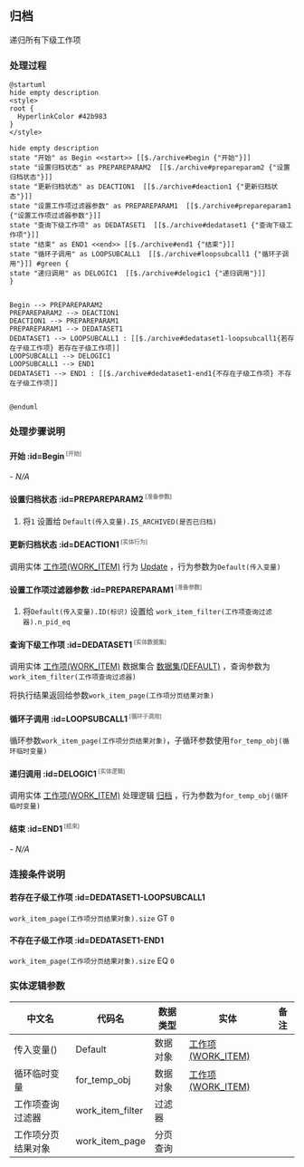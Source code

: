 ## 归档 <!-- {docsify-ignore-all} -->

   递归所有下级工作项

### 处理过程

```plantuml
@startuml
hide empty description
<style>
root {
  HyperlinkColor #42b983
}
</style>

hide empty description
state "开始" as Begin <<start>> [[$./archive#begin {"开始"}]]
state "设置归档状态" as PREPAREPARAM2  [[$./archive#prepareparam2 {"设置归档状态"}]]
state "更新归档状态" as DEACTION1  [[$./archive#deaction1 {"更新归档状态"}]]
state "设置工作项过滤器参数" as PREPAREPARAM1  [[$./archive#prepareparam1 {"设置工作项过滤器参数"}]]
state "查询下级工作项" as DEDATASET1  [[$./archive#dedataset1 {"查询下级工作项"}]]
state "结束" as END1 <<end>> [[$./archive#end1 {"结束"}]]
state "循环子调用" as LOOPSUBCALL1  [[$./archive#loopsubcall1 {"循环子调用"}]] #green {
state "递归调用" as DELOGIC1  [[$./archive#delogic1 {"递归调用"}]]
}


Begin --> PREPAREPARAM2
PREPAREPARAM2 --> DEACTION1
DEACTION1 --> PREPAREPARAM1
PREPAREPARAM1 --> DEDATASET1
DEDATASET1 --> LOOPSUBCALL1 : [[$./archive#dedataset1-loopsubcall1{若存在子级工作项} 若存在子级工作项]]
LOOPSUBCALL1 --> DELOGIC1
LOOPSUBCALL1 --> END1
DEDATASET1 --> END1 : [[$./archive#dedataset1-end1{不存在子级工作项} 不存在子级工作项]]


@enduml
```


### 处理步骤说明

#### 开始 :id=Begin<sup class="footnote-symbol"> <font color=gray size=1>[开始]</font></sup>



*- N/A*
#### 设置归档状态 :id=PREPAREPARAM2<sup class="footnote-symbol"> <font color=gray size=1>[准备参数]</font></sup>



1. 将`1` 设置给  `Default(传入变量).IS_ARCHIVED(是否已归档)`

#### 更新归档状态 :id=DEACTION1<sup class="footnote-symbol"> <font color=gray size=1>[实体行为]</font></sup>



调用实体 [工作项(WORK_ITEM)](module/ProjMgmt/Work_item.md) 行为 [Update](module/ProjMgmt/Work_item#行为) ，行为参数为`Default(传入变量)`

#### 设置工作项过滤器参数 :id=PREPAREPARAM1<sup class="footnote-symbol"> <font color=gray size=1>[准备参数]</font></sup>



1. 将`Default(传入变量).ID(标识)` 设置给  `work_item_filter(工作项查询过滤器).n_pid_eq`

#### 查询下级工作项 :id=DEDATASET1<sup class="footnote-symbol"> <font color=gray size=1>[实体数据集]</font></sup>



调用实体 [工作项(WORK_ITEM)](module/ProjMgmt/Work_item.md) 数据集合 [数据集(DEFAULT)](module/ProjMgmt/Work_item#数据集合) ，查询参数为`work_item_filter(工作项查询过滤器)`

将执行结果返回给参数`work_item_page(工作项分页结果对象)`

#### 循环子调用 :id=LOOPSUBCALL1<sup class="footnote-symbol"> <font color=gray size=1>[循环子调用]</font></sup>



循环参数`work_item_page(工作项分页结果对象)`，子循环参数使用`for_temp_obj(循环临时变量)`
#### 递归调用 :id=DELOGIC1<sup class="footnote-symbol"> <font color=gray size=1>[实体逻辑]</font></sup>



调用实体 [工作项(WORK_ITEM)](module/ProjMgmt/Work_item.md) 处理逻辑 [归档]((module/ProjMgmt/Work_item/logic/archive.md)) ，行为参数为`for_temp_obj(循环临时变量)`

#### 结束 :id=END1<sup class="footnote-symbol"> <font color=gray size=1>[结束]</font></sup>



*- N/A*


### 连接条件说明
#### 若存在子级工作项 :id=DEDATASET1-LOOPSUBCALL1

`work_item_page(工作项分页结果对象).size` GT `0`
#### 不存在子级工作项 :id=DEDATASET1-END1

`work_item_page(工作项分页结果对象).size` EQ `0`


### 实体逻辑参数

|    中文名   |    代码名    |  数据类型    |  实体   |备注 |
| --------| --------| -------- | -------- | --------   |
|传入变量(<i class="fa fa-check"/></i>)|Default|数据对象|[工作项(WORK_ITEM)](module/ProjMgmt/Work_item.md)||
|循环临时变量|for_temp_obj|数据对象|[工作项(WORK_ITEM)](module/ProjMgmt/Work_item.md)||
|工作项查询过滤器|work_item_filter|过滤器|||
|工作项分页结果对象|work_item_page|分页查询|||
